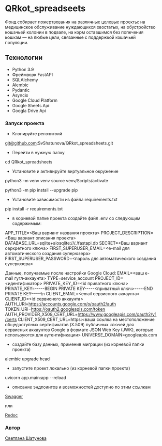 # QRkot_spreadseets

Фонд собирает пожертвования на различные целевые проекты: на медицинское обслуживание нуждающихся хвостатых, на обустройство кошачьей колонии в подвале, на корм оставшимся без попечения кошкам — на любые цели, связанные с поддержкой кошачьей популяции.

## Технологии

- Python 3.9
- Фреймворк FastAPI
- SQLAlchemy
- Alembic
- Pydantic
- Asyncio
- Google Cloud Platform
- Google Sheets Api
- Googla Drive Api

### Запуск проекта

- Клонируйте репозитоий

git@github.com:SvShatunova/QRkot_spreadsheets.git

- Перейти в нужную папку

cd QRkot_spreadsheets

- Установите и активируйте виртуальное окружение

python3 -m venv venv
source venv/Scripts/activate

python3 -m pip install --upgrade pip

- Установите зависимости из файла requirements.txt

pip install -r requirements.txt

- в корневой папке проекта создайте файл .env со следующим содержимым:

APP_TITLE=<Ваш вариант названия проекта>
PROJECT_DESCRIPTION=<Ваш вариант описания проекта>
DATABASE_URL=sqlite+aiosqlite:///./fastapi.db
SECRET=<Ваш вариант серкретного ключа>
FIRST_SUPERUSER_EMAIL=<e-mail для автоматического создания суперюзера>
FIRST_SUPERUSER_PASSWORD=<пароль для автоматического создания суперюзера>

Данные, получаемые после настройки Google Cloud:
EMAIL=<ваш e-mail гугл-аккаунта>
TYPE=service_account
PROJECT_ID=<идентификатор>
PRIVATE_KEY_ID=<id приватного ключа>
PRIVATE_KEY=-----BEGIN PRIVATE KEY-----<приватный ключ>-----END PRIVATE KEY-----\n
CLIENT_EMAIL=<email сервисного аккаунта>
CLIENT_ID=<id сервисного аккаунта>
AUTH_URI=https://accounts.google.com/o/oauth2/auth
TOKEN_URI=https://oauth2.googleapis.com/token
AUTH_PROVIDER_X509_CERT_URL=https://www.googleapis.com/oauth2/v1/certs
CLIENT_X509_CERT_URL=https:<ваша ссылка на местоположение общедоступных сертификатов (X.509) публичных ключей для сервисных аккаунтов Google в формате JSON Web Key (JWK), которые используются для аутентификации>
UNIVERSE_DOMAIN=googleapis.com

- создайте базу данных, применив миграции (из корневой папки проекта)

alembic upgrade head

- запустите проект локально (из корневой папки проекта)

uvicorn app.main:app --reload

- описание эндпоинтов и возможностей доступно по этим ссылкам

[Swagger](http://127.0.0.1:8000/doc)

или

[Redoc](http://127.0.0.1:8000/redoc)

### Автор

[Светлана Шатунова](https://github.com/SvShatunova)
